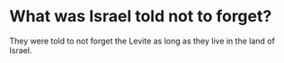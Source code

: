 # What was Israel told not to forget?

They were told to not forget the Levite as long as they live in the land of Israel.
